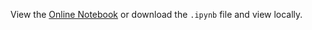 View the [Online Notebook](http://nbviewer.ipython.org/github/iit-cs579/main/blob/master/lec/l21/l21.ipynb) or download the `.ipynb` file and view locally.
